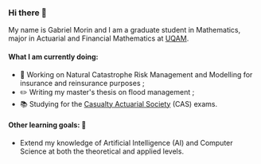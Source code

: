 ### Hi there 👋

My name is Gabriel Morin and I am a graduate student in Mathematics, major in Actuarial and Financial Mathematics at [UQAM](https://uqam.ca/). 

#### What I am currently doing: 
- 🔭 Working on Natural Catastrophe Risk Management and Modelling for insurance and reinsurance purposes ; 
- :pencil2: Writing my master's thesis on flood management ; 
- :books:	 Studying for the [Casualty Actuarial Society](https://www.casact.org/) (CAS) exams.

#### Other learning goals: :dart:
-   Extend my knowledge of Artificial Intelligence (AI) and Computer Science at both the theoretical and applied levels.

<!--
## Programming language : 

<img align="left" alt="R" width="30px" src="https://raw.githubusercontent.com/github/explore/80688e429a7d4ef2fca1e82350fe8e3517d3494d/topics/r/r.png" />
<img align="left" alt="Python" width="30px" src="https://raw.githubusercontent.com/github/explore/80688e429a7d4ef2fca1e82350fe8e3517d3494d/topics/python/python.png" />
<img align="left" alt="Bash" width="30px" src="https://raw.githubusercontent.com/github/explore/80688e429a7d4ef2fca1e82350fe8e3517d3494d/topics/bash/bash.png" />
-->



<!--
**GabrielMorin1109/GabrielMorin1109** is a ✨ _special_ ✨ repository because its `README.md` (this file) appears on your GitHub profile.

Here are some ideas to get you started:

- 🔭 I’m currently working on ...
- :dart:
- 🌱 I’m currently learning ...
- 👯 I’m looking to collaborate on ...
- 🤔 I’m looking for help with ...
- 💬 Ask me about ...
- 📫 How to reach me: ...
- 😄 Pronouns: ...
- ⚡ Fun fact: ...
-->
